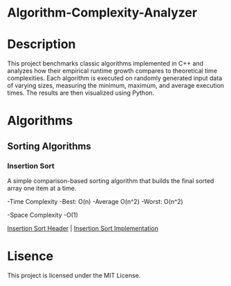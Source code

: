 # Algorithm-Complexity-Analyzer

# Description
This project benchmarks classic algorithms implemented in C++ and analyzes how their empirical runtime growth compares to theoretical time complexities.
Each algorithm is executed on randomly generated input data of varying sizes, measuring the minimum, maximum, and average execution times. The results are then visualized using Python.

# Algorithms

## Sorting Algorithms

### Insertion Sort
A simple comparison-based sorting algorithm that builds the final sorted array one item at a time.

-Time Complexity
  -Best: O(n)
  -Average O(n^2)
  -Worst: O(n^2)

-Space Complexity
  -O(1)

[Insertion Sort Header](include/sorting/insertion_sort.hpp) | [Insertion Sort Implementation](src/sorting/insertion_sort.cpp)

# Lisence
This project is licensed under the MIT License.